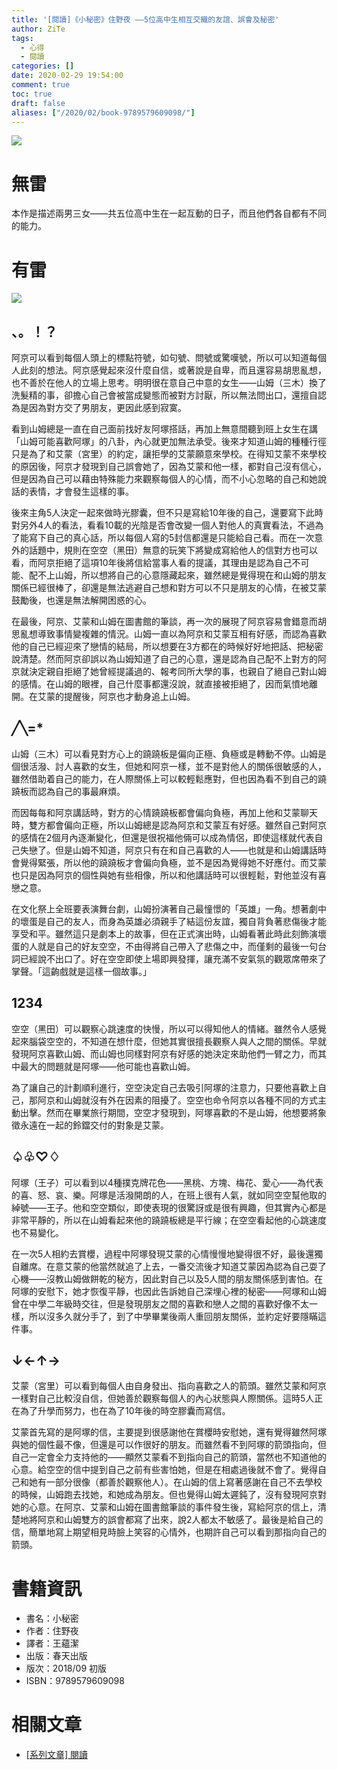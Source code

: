 ```yaml
---
title: '[閱讀]《小秘密》住野夜 ——5位高中生相互交織的友誼、誤會及秘密'
author: ZiTe
tags:
  - 心得
  - 閱讀
categories: []
date: 2020-02-29 19:54:00
comment: true
toc: true
draft: false
aliases: ["/2020/02/book-9789579609098/"]
---
```

![](https://1.bp.blogspot.com/-dyp4UAhn1ps/XonImPxgtAI/AAAAAAAACD4/IHfr0aL30LY-cjRsvlhCpZBp8H9Zbr-YACKgBGAsYHg/s640/DSC_0001.JPG)


# 無雷

本作是描述兩男三女——共五位高中生在一起互動的日子，而且他們各自都有不同的能力。

<!--more-->

# 有雷

![](https://1.bp.blogspot.com/-4PoRHEhBedE/XonImH80rYI/AAAAAAAACD4/yeznF4TpOd45uyNrJuD90WDcL6FdPkX8ACKgBGAsYHg/s640/DSC_0003.JPG)

## 、。！？

阿京可以看到每個人頭上的標點符號，如句號、問號或驚嘆號，所以可以知道每個人此刻的想法。阿京感覺起來沒什麼自信，或著說是自卑，而且還容易胡思亂想，也不善於在他人的立場上思考。明明很在意自己中意的女生——山姆（三木）換了洗髮精的事，卻擔心自己會被當成變態而被對方討厭，所以無法問出口，還擅自認為是因為對方交了男朋友，更因此感到寂寞。  

看到山姆總是一直在自己面前找好友阿塚搭話，再加上無意間聽到班上女生在講「山姆可能喜歡阿塚」的八卦，內心就更加無法承受。後來才知道山姆的種種行徑只是為了和艾蒙（宮里）的約定，讓拒學的艾蒙願意來學校。在得知艾蒙不來學校的原因後，阿京才發現到自己誤會她了，因為艾蒙和他一樣，都對自己沒有信心，但是因為自己可以藉由特殊能力來觀察每個人的心情，而不小心忽略的自己和她說話的表情，才會發生這樣的事。  

後來主角5人決定一起來做時光膠囊，但不只是寫給10年後的自己，還要寫下此時對另外4人的看法，看看10載的光陰是否會改變一個人對他人的真實看法，不過為了能寫下自己的真心話，所以每個人寫的5封信都還是只能給自己看。而在一次意外的話題中，規則在空空（黑田）無意的玩笑下將變成寫給他人的信對方也可以看，而阿京拒絕了這項10年後將信給當事人看的提議，其理由是認為自己不可能、配不上山姆，所以想將自己的心意隱藏起來，雖然總是覺得現在和山姆的朋友關係已經很棒了，卻還是無法逃避自己想和對方可以不只是朋友的心情，在被艾蒙鼓勵後，也還是無法解開困惑的心。  

在最後，阿京、艾蒙和山姆在圖書館的筆談，再一次的展現了阿京容易會錯意而胡思亂想導致事情變複雜的情況。山姆一直以為阿京和艾蒙互相有好感，而認為喜歡他的自己已經迎來了戀情的結局，所以想要在3方都在的時候好好地把話、把秘密說清楚。然而阿京卻誤以為山姆知道了自己的心意，還是認為自己配不上對方的阿京就決定親自拒絕了她曾經提議過的、報考同所大學的事，也親自了絕自己對山姆的感情。在山姆的眼裡，自己什麼事都還沒說，就直接被拒絕了，因而氣憤地離開。在艾蒙的提醒後，阿京也才動身追上山姆。  

## ╱╲=\*

山姆（三木）可以看見對方心上的蹺蹺板是偏向正極、負極或是轉動不停。山姆是個很活潑、討人喜歡的女生，但她和阿京一樣，並不是對他人的關係很敏感的人，雖然借助着自己的能力，在人際關係上可以較輕鬆應對，但也因為看不到自己的蹺蹺板而認為自己的事最麻煩。  

而因每每和阿京講話時，對方的心情蹺蹺板都會偏向負極，再加上他和艾蒙聊天時，雙方都會偏向正極，所以山姆總是認為阿京和艾蒙互有好感。雖然自己對阿京的感情在2個月內逐漸變化，但還是很祝福他倆可以成為情侶，即使這樣就代表自己失戀了。但是山姆不知道，阿京只有在和自己喜歡的人——也就是和山姆講話時會覺得緊張，所以他的蹺蹺板才會偏向負極，並不是因為覺得她不好應付。而艾蒙也只是因為阿京的個性與她有些相像，所以和他講話時可以很輕鬆，對他並沒有喜戀之意。  

在文化祭上全班要表演舞台劇，山姆扮演著自己最憧憬的「英雄」一角。想著劇中的壞蛋是自己的友人，而身為英雄必須親手了結這份友誼，獨自背負著悲傷後才能享受和平。雖然這只是劇本上的故事，但在正式演出時，山姆看著此時此刻飾演壞蛋的人就是自己的好友空空，不由得將自己帶入了悲傷之中，而僅剩的最後一句台詞已經說不出口了。好在空空即使上場即興發揮，讓充滿不安氣氛的觀眾席帶來了掌聲。「這齣戲就是這樣一個故事。」

## 1234

空空（黑田）可以觀察心跳速度的快慢，所以可以得知他人的情緒。雖然令人感覺起來腦袋空空的，不知道在想什麼，但她其實很擅長觀察人與人之間的關係。早就發現阿京喜歡山姆、而山姆也同樣對阿京有好感的她決定來助他們一臂之力，而其中最大的問題就是阿塚——他可能也喜歡山姆。  

為了讓自己的計劃順利進行，空空決定自己去吸引阿塚的注意力，只要他喜歡上自己，那阿京和山姆就沒有外在因素的阻擾了。空空也命令阿京以各種不同的方式主動出擊。然而在畢業旅行期間，空空才發現到，阿塚喜歡的不是山姆，他想要將象徵永遠在一起的鈴鐺交付的對象是艾蒙。

## ♤♧♡♢

阿塚（王子）可以看到以4種撲克牌花色——黑桃、方塊、梅花、愛心——為代表的喜、怒、哀、樂。阿塚是活潑開朗的人，在班上很有人氣，就如同空空幫他取的綽號——王子。他和空空類似，即使表現的很驚訝或是很有興趣，但其實內心都是非常平靜的，所以在山姆看起來他的蹺蹺板總是平行線；在空空看起他的心跳速度也不易變化。  

在一次5人相約去賞櫻，過程中阿塚發現艾蒙的心情慢慢地變得很不好，最後還獨自離席。在意艾蒙的他當然就追了上去，一番交流後才知道艾蒙因為認為自己耍了心機——沒教山姆做餅乾的秘方，因此對自己以及5人間的朋友關係感到害怕。在阿塚的安慰下，她才恢復平靜，也因此告訴她自己深埋心裡的秘密——阿塚和山姆曾在中學二年級時交往，但是發現朋友之間的喜歡和戀人之間的喜歡好像不太一樣，所以沒多久就分手了，到了中學畢業後兩人重回朋友關係，並約定好要隱瞞這件事。

## ↓←↑→

艾蒙（宮里）可以看到每個人由自身發出、指向喜歡之人的箭頭。雖然艾蒙和阿京一樣對自己比較沒自信，但她善於觀察每個人的內心狀態與人際關係。這時5人正在為了升學而努力，也在為了10年後的時空膠囊而寫信。  

艾蒙首先寫的是阿塚的信，主要提到很感謝他在賞櫻時安慰她，還有覺得雖然阿塚與她的個性最不像，但還是可以作很好的朋友。而雖然看不到阿塚的箭頭指向，但自己一定會全力支持他的——顯然艾蒙看不到指向自己的箭頭，當然也不知道他的心意。給空空的信中提到自己之前有些害怕她，但是在相處過後就不會了。覺得自己和她有一部分很像（都善於觀察他人）。在山姆的信上寫著感謝在自己不去學校的時候，山姆跑去找她，和她成為朋友。但也覺得山姆太遲鈍了，沒有發現阿京對她的心意。在阿京、艾蒙和山姆在圖書館筆談的事件發生後，寫給阿京的信上，清楚地將阿京和山姆雙方的誤會都寫了出來，說2人都太不敏感了。最後是給自己的信，簡單地寫上期望相見時臉上笑容的心情外，也期許自己可以看到那指向自己的箭頭。

# 書籍資訊

*   書名：小秘密
*   作者：住野夜
*   譯者：王蘊潔
*   出版：春天出版
*   版次：2018/09 初版
*   ISBN：9789579609098

# 相關文章

* [\[系列文章\] 閱讀](/pages/serial/s-reading.html)